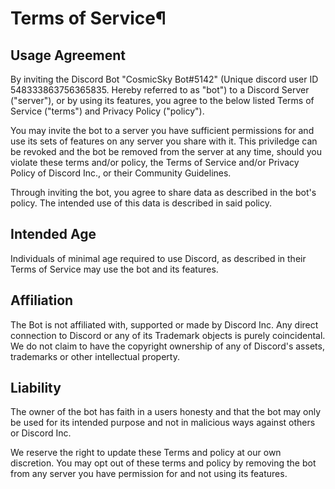 # Terms of Service¶
## Usage Agreement
By inviting the Discord Bot "CosmicSky Bot#5142" (Unique discord user ID 548333863756365835. Hereby referred to as "bot") to a Discord Server ("server"), or by 
using its 
features, you agree to the below listed Terms of Service ("terms") and Privacy Policy ("policy").

You may invite the bot to a server you have sufficient permissions for and use its sets of features on any server you share with it. This priviledge can be revoked 
and the bot be removed from the server at any time, should you violate these terms and/or policy, the Terms of Service and/or Privacy Policy of Discord Inc., or 
their Community Guidelines.

Through inviting the bot, you agree to share data as described in the bot's policy. The intended use of this data is described in said policy.

## Intended Age
Individuals of minimal age required to use Discord, as described in their Terms of Service may use the bot and its features.

## Affiliation
The Bot is not affiliated with, supported or made by Discord Inc.
Any direct connection to Discord or any of its Trademark objects is purely coincidental. We do not claim to have the copyright ownership of any of Discord's 
assets, trademarks or other intellectual property.

## Liability
The owner of the bot has faith in a users honesty and that the bot may only be used for its intended purpose and not in malicious ways against others or Discord 
Inc.

We reserve the right to update these Terms and policy at our own discretion. You may 
opt out of these terms and policy by removing the bot from any server you have permission for and not using its features.
